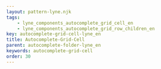 ```yaml
---
layout: pattern-lyne.njk
tags: 
    - lyne_components_autocomplete_grid_cell_en
    - lyne_components_autocomplete_grid_row_children_en
key: autocomplete-grid-cell-lyne_en
title: Autocomplete-Grid-Cell
parent: autocomplete-folder-lyne_en
keywords: autocomplete-grid-cell
order: 30
---
```

